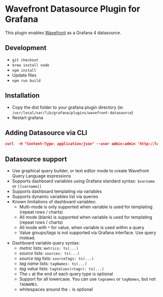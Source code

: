 # Wavefront Datasource Plugin for Grafana

This plugin enables [Wavefront](https://www.wavefront.com) as a Grafana 4 datasource.

## Development
- `git checkout`
- `brew install node`
- `npm install`
- Update files
- `npm run build`

## Installation
- Copy the dist folder to your grafana plugin directory (ie: `/usr/local/var/lib/grafana/plugins/wavefront-datasource`)
- Restart grafana 


## Adding Datasource via CLI
```json
curl  -H "Content-Type: application/json" --user admin:admin 'http://localhost:3000/api/datasources' -X POST -d  '{"name":"wavefront","type":"wavefront-datasource","url":"https://try.wavefront.com","access":"direct","jsonData":{"wavefrontToken":"TOKEN_GOES_HERE"},"secureJsonFields":{}}'
```

## Datasource support
- Use graphical query builder, or text editor mode to create Wavefront Query Language expressions
- Supports dashboard variables using Grafana standard syntax: `$varname` or `[[varname]]`
- Supports dashboard templating via variables
- Supports dynamic variables list via queries
- Known limitations of dashboard variables:
	- Multi-mode is only supported when variable is used for templating (repeat rows / charts)
	- All mode (blank) is supported when variable is used for templating (repeat rows / charts)
	- All mode with `*` for value, when variable is used within a query
	- Value groups/tags is not supported via Grafana interface. Use query instead.
- Dashboard variable query syntax:
	- *metric* lists: `metrics: ts(...)`
	- *source* lists: `sources: ts(...)`
	- *source tag* lists: `sourceTags: ts(...)`
	- *tag name* lists: `tagNames: ts(...)`
	- *tag value* lists: `tagValues(<tag>): ts(...)`
	- The `s` at the end of each query type is optional
	- Support for all lowercase. You can use `tagnames` or `tagNames`, but not `TAGNAMES`.
	- whitespaces around the `:` is optional

